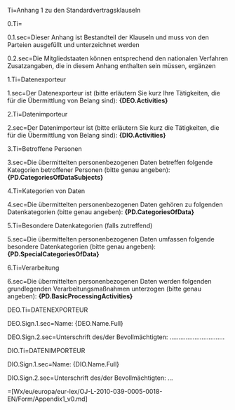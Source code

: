Ti=Anhang 1 zu den Standardvertragsklauseln

0.Ti=</i>

0.1.sec=Dieser Anhang ist Bestandteil der Klauseln und muss von den Parteien ausgefüllt und unterzeichnet werden

0.2.sec=Die Mitgliedstaaten können entsprechend den nationalen Verfahren Zusatzangaben, die in diesem Anhang enthalten sein müssen, ergänzen

1.Ti=Datenexporteur

1.sec=Der Datenexporteur ist (bitte erläutern Sie kurz Ihre Tätigkeiten, die für die Übermittlung von Belang sind): <b>{DEO.Activities}</b>

2.Ti=Datenimporteur

2.sec=Der Datenimporteur ist (bitte erläutern Sie kurz die Tätigkeiten, die für die Übermittlung von Belang sind): <b>{DIO.Activities}</b>

3.Ti=Betroffene Personen

3.sec=Die übermittelten personenbezogenen Daten betreffen folgende Kategorien betroffener Personen (bitte genau angeben): <b>{PD.CategoriesOfDataSubjects}</b>


4.Ti=Kategorien von Daten

4.sec=Die übermittelten personenbezogenen Daten gehören zu folgenden Datenkategorien (bitte genau angeben): <b>{PD.CategoriesOfData}</b>

5.Ti=Besondere Datenkategorien (falls zutreffend)

5.sec=Die übermittelten personenbezogenen Daten umfassen folgende besondere Datenkategorien (bitte genau angeben): <b>{PD.SpecialCategoriesOfData}</b>


6.Ti=Verarbeitung

6.sec=Die übermittelten personenbezogenen Daten werden folgenden grundlegenden Verarbeitungsmaßnahmen unterzogen (bitte genau angeben): <b>{PD.BasicProcessingActivities}</b>


DEO.Ti=DATENEXPORTEUR

DEO.Sign.1.sec=Name: {DEO.Name.Full}

DEO.Sign.2.sec=Unterschrift des/der Bevollmächtigten: ...............................
 
DIO.Ti=DATENIMPORTEUR

DIO.Sign.1.sec=Name: {DIO.Name.Full}

DIO.Sign.2.sec=Unterschrift des/der Bevollmächtigten: …

=[Wx/eu/europa/eur-lex/OJ-L-2010-039-0005-0018-EN/Form/Appendix1_v0.md]